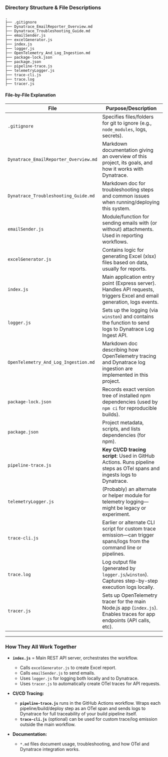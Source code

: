 ### **Directory Structure & File Descriptions**

```
.
├── .gitignore
├── Dynatrace_EmailReporter_Overview.md
├── Dynatrace_Troubleshooting_Guide.md
├── emailSender.js
├── excelGenerator.js
├── index.js
├── logger.js
├── OpenTelemetry_And_Log_Ingestion.md
├── package-lock.json
├── package.json
├── pipeline-trace.js
├── telemetryLogger.js
├── trace-cli.js
├── trace.log
├── tracer.js
```

#### **File-by-File Explanation**

| **File**                              | **Purpose/Description**                                                                                                |
| ------------------------------------- | ---------------------------------------------------------------------------------------------------------------------- |
| `.gitignore`                          | Specifies files/folders for git to ignore (e.g., `node_modules`, logs, secrets).                                       |
| `Dynatrace_EmailReporter_Overview.md` | Markdown documentation giving an overview of this project, its goals, and how it works with Dynatrace.                 |
| `Dynatrace_Troubleshooting_Guide.md`  | Markdown doc for troubleshooting steps and common issues when running/deploying this system.                           |
| `emailSender.js`                      | Module/function for sending emails with (or without) attachments. Used in reporting workflows.                         |
| `excelGenerator.js`                   | Contains logic for generating Excel (xlsx) files based on data, usually for reports.                                   |
| `index.js`                            | Main application entry point (Express server). Handles API requests, triggers Excel and email generation, logs events. |
| `logger.js`                           | Sets up the logging (via `winston`) and contains the function to send logs to Dynatrace Log Ingest API.                |
| `OpenTelemetry_And_Log_Ingestion.md`  | Markdown doc describing how OpenTelemetry tracing and Dynatrace log ingestion are implemented in this project.         |
| `package-lock.json`                   | Records exact version tree of installed npm dependencies (used by `npm ci` for reproducible builds).                   |
| `package.json`                        | Project metadata, scripts, and lists dependencies (for npm).                                                           |
| `pipeline-trace.js`                   | **Key CI/CD tracing script**: Used in GitHub Actions. Runs pipeline steps as OTel spans and ingests logs to Dynatrace. |
| `telemetryLogger.js`                  | (Probably) an alternate or helper module for telemetry logging—might be legacy or experiment.                          |
| `trace-cli.js`                        | Earlier or alternate CLI script for custom trace emission—can trigger spans/logs from the command line or pipelines.   |
| `trace.log`                           | Log output file (generated by `logger.js`/`winston`). Captures step-by-step execution logs locally.                    |
| `tracer.js`                           | Sets up OpenTelemetry tracer for the main Node.js app (`index.js`). Enables traces for app endpoints (API calls, etc). |

---

### **How They All Work Together**

* **`index.js`** = Main REST API server, orchestrates the workflow.

  * Calls `excelGenerator.js` to create Excel report.
  * Calls `emailSender.js` to send emails.
  * Uses `logger.js` for logging both locally and to Dynatrace.
  * Uses `tracer.js` to automatically create OTel traces for API requests.

* **CI/CD Tracing:**

  * **`pipeline-trace.js`** runs in the GitHub Actions workflow. Wraps each pipeline/build/deploy step as an OTel span and sends logs to Dynatrace for full traceability of your build pipeline itself.
  * **`trace-cli.js`** (optional) can be used for custom trace/log emission outside the main workflow.

* **Documentation:**

  * `*.md` files document usage, troubleshooting, and how OTel and Dynatrace integration works.

